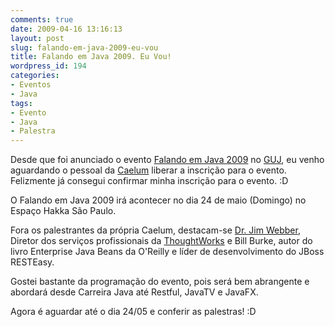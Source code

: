 ```yaml
---
comments: true
date: 2009-04-16 13:16:13
layout: post
slug: falando-em-java-2009-eu-vou
title: Falando em Java 2009. Eu Vou!
wordpress_id: 194
categories:
- Eventos
- Java
tags:
- Evento
- Java
- Palestra
---
```


Desde que foi anunciado o evento [Falando em Java 2009](http://www.caelum.com.br/falando-em-java/index.html) no [GUJ](http://www.guj.com.br), eu venho aguardando o pessoal da [Caelum](http://www.caelum.com.br/) liberar a inscrição para o evento. Felizmente já consegui confirmar minha inscrição para o evento. :D

O Falando em Java 2009 irá acontecer no dia 24 de maio (Domingo) no Espaço Hakka São Paulo.

Fora os palestrantes da própria Caelum, destacam-se [Dr. Jim Webber](http://jim.webber.name), Diretor dos serviços profissionais da [ThoughtWorks](http://www.thoughtworks.com/) e Bill Burke, autor do livro Enterprise Java Beans da O'Reilly e líder de desenvolvimento do JBoss RESTEasy.

Gostei bastante da programação do evento, pois será bem abrangente e abordará desde Carreira Java até Restful, JavaTV e JavaFX.

Agora é aguardar até o dia 24/05 e conferir as palestras! :D
